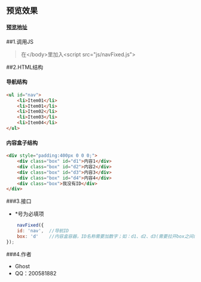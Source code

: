 ## 预览效果
#### [预览地址](http://codepen.io/ghost028/pen/qZjpRL)

##1.调用JS
> 在\</body>里加入\<script src="js/navFixed.js"></script>

##2.HTML结构
#### 导航结构
```html
<ul id="nav">
    <li>Item01</li>
    <li>Item01</li>
    <li>Item02</li>
    <li>Item03</li>
    <li>Item04</li>
</ul>
```
#### 内容盒子结构
```html
<div style="padding:400px 0 0 0;">
    <div class="box" id="d1">内容1</div>
    <div class="box" id="d2">内容2</div>
    <div class="box" id="d3">内容3</div>
    <div class="box" id="d4">内容4</div>
    <div class="box">我没有ID</div>
</div>
```

###3.接口
* *号为必填项
```javascript
    navFixed({
    id: 'nav',  //导航ID
    box: 'd'    //内容盒容器，ID名称需要加数字；如：d1、d2、d3(需要拉开box之间的间距，尽可能用padding-top)
});
```
###4.作者
* Ghost
* QQ：200581882
